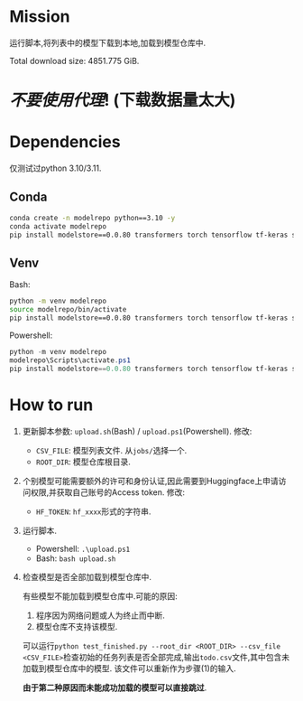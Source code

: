 # Mission

运行脚本,将列表中的模型下载到本地,加载到模型仓库中.

Total download size: 4851.775 GiB.


# ***不要使用代理***! (下载数据量太大)


# Dependencies

仅测试过python 3.10/3.11.

## Conda

```bash
conda create -n modelrepo python==3.10 -y
conda activate modelrepo
pip install modelstore==0.0.80 transformers torch tensorflow tf-keras scikit-learn tqdm tensorflow_probability
```

## Venv

Bash:
```bash
python -m venv modelrepo
source modelrepo/bin/activate
pip install modelstore==0.0.80 transformers torch tensorflow tf-keras scikit-learn tqdm tensorflow_probability
```

Powershell:
```powershell
python -m venv modelrepo
modelrepo\Scripts\activate.ps1
pip install modelstore==0.0.80 transformers torch tensorflow tf-keras scikit-learn tqdm tensorflow_probability
```

# How to run

1. 更新脚本参数: `upload.sh`(Bash) / `upload.ps1`(Powershell). 修改:
    - `CSV_FILE`: 模型列表文件. 从`jobs/`选择一个.
    - `ROOT_DIR`: 模型仓库根目录.
2. 个别模型可能需要额外的许可和身份认证,因此需要到Huggingface上申请访问权限,并获取自己账号的Access token. 修改:
    - `HF_TOKEN`: `hf_xxxx`形式的字符串.
3. 运行脚本.
    - Powershell: `.\upload.ps1`
    - Bash: `bash upload.sh`
4. 检查模型是否全部加载到模型仓库中.

    有些模型不能加载到模型仓库中.可能的原因:
    1. 程序因为网络问题或人为终止而中断.
    2. 模型仓库不支持该模型.

    可以运行`python test_finished.py --root_dir <ROOT_DIR> --csv_file <CSV_FILE>`检查初始的任务列表是否全部完成,输出`todo.csv`文件,其中包含未加载到模型仓库中的模型.
    该文件可以重新作为步骤(1)的输入.

    **由于第二种原因而未能成功加载的模型可以直接跳过**.
